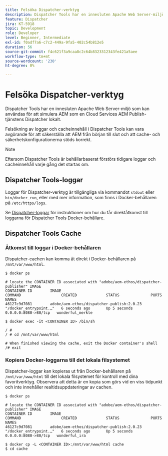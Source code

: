 ```yaml
---
title: Felsöka Dispatcher-verktyg
description: Dispatcher Tools har en innesluten Apache Web Server-miljö som kan användas för att simulera AEM som en Cloud Services AEM Publish-tjänstens Dispatcher lokalt. Felsökning av loggar och cacheinnehåll i Dispatcher Tools kan vara avgörande för att säkerställa att AEM från början till slut och att cache- och säkerhetskonfigurationerna stöds korrekt.
feature: Dispatcher
jira: KT-5918
topic: Development
role: Developer
level: Beginner, Intermediate
exl-id: f0adf7a6-c7c2-449a-9fa5-402c54b812e5
duration: 56
source-git-commit: f4c621f3a9caa8c2c64b8323312343fe421a5aee
workflow-type: tm+mt
source-wordcount: '230'
ht-degree: 0%

---
```


# Felsöka Dispatcher-verktyg

Dispatcher Tools har en innesluten Apache Web Server-miljö som kan användas för att simulera AEM som en Cloud Services AEM Publish-tjänstens Dispatcher lokalt.

Felsökning av loggar och cacheinnehåll i Dispatcher Tools kan vara avgörande för att säkerställa att AEM från början till slut och att cache- och säkerhetskonfigurationerna stöds korrekt.

>[!NOTE]
>
>Eftersom Dispatcher Tools är behållarbaserat förstörs tidigare loggar och cacheinnehåll varje gång det startas om.

## Dispatcher Tools-loggar

Loggar för Dispatcher-verktyg är tillgängliga via kommandot `stdout` eller `bin/docker_run`, eller med mer information, som finns i Docker-behållaren på `/etc/https/logs`.

Se [Dispatcher-loggar](./logs.md#dispatcher-logs) för instruktioner om hur du får direktåtkomst till loggarna för Dispatcher Tools Docker-behållare.

## Dispatcher Tools Cache

### Åtkomst till loggar i Docker-behållaren

Dispatcher-cachen kan komma åt direkt i Docker-behållaren på ` /mnt/var/www/html`.

```shell
$ docker ps

# locate the CONTAINER ID associated with "adobe/aem-ethos/dispatcher-publisher" IMAGE
CONTAINER ID        IMAGE                                       COMMAND                  CREATED             STATUS              PORTS                  NAMES
46127c9d7081        adobe/aem-ethos/dispatcher-publish:2.0.23   "/docker_entrypoint.…"   6 seconds ago       Up 5 seconds        0.0.0.0:8080->80/tcp   wonderful_merkle

$ docker exec -it <CONTAINER ID> /bin/sh

/ # 
/ # cd /mnt/var/www/html

# When finished viewing the cache, exit the Docker container's shell
/# exit
```

### Kopiera Docker-loggarna till det lokala filsystemet

Dispatcher-loggar kan kopieras ut från Docker-behållaren på `/mnt/var/www/html` till det lokala filsystemet för kontroll med dina favoritverktyg. Observera att detta är en kopia som görs vid en viss tidpunkt och inte innehåller realtidsuppdateringar av cachen.

```shell
$ docker ps

# locate the CONTAINER ID associated with "adobe/aem-ethos/dispatcher-publisher" IMAGE
CONTAINER ID        IMAGE                                       COMMAND                  CREATED             STATUS              PORTS                  NAMES
46127c9d7081        adobe/aem-ethos/dispatcher-publish:2.0.23   "/docker_entrypoint.…"   6 seconds ago       Up 5 seconds        0.0.0.0:8080->80/tcp   wonderful_ira

$ docker cp -L <CONTAINER ID>:/mnt/var/www/html cache 
$ cd cache
```
